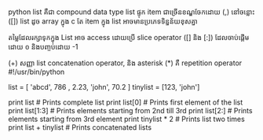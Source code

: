 python list គឺជា compound data type
list ផ្ទុក item ជាច្រើនខណ្ឌចែកដោយ (,) នៅចន្លោះ ([])
list ដូច array ក្នុង c តែ item ក្នុង list អាចមានប្រភេទទិន្នន័យខុសគ្នា


តម្លៃដែលរក្សាទុកក្នុង List អាច access ដោយប្រើ slice operator ([] និង [:])
ដែលចាប់ផ្តើមដោយ ០ និងបញ្ចប់ដោយ -1


(+) សញ្ញា list concatenation operator, និង asterisk (*) គឺ repetition operator
#!/usr/bin/python

list = [ 'abcd', 786 , 2.23, 'john', 70.2 ]
tinylist = [123, 'john']

print list          # Prints complete list
print list[0]       # Prints first element of the list
print list[1:3]     # Prints elements starting from 2nd till 3rd 
print list[2:]      # Prints elements starting from 3rd element
print tinylist * 2  # Prints list two times
print list + tinylist # Prints concatenated lists